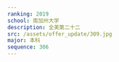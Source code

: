 ```yaml
---
ranking: 2019
school: 南加州大学
description: 全美第二十二
src: /assets/offer_update/309.jpg
major: 本科
sequence: 306
---
```

